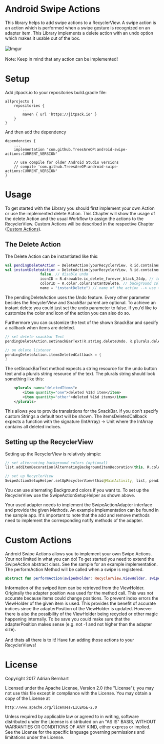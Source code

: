 # Android Swipe Actions
This library helps to add swipe actions to a RecyclerView. A swipe action is an action which is performed when a swipe gesture is recognized on an adapter item. This Library implements a delete action with an undo option which makes it usable out of the box. </br></br>
![Imgur](https://i.imgur.com/qpULJkM.gif)</br></br>
Note: Keep in mind that any action can be implemented! 

# Setup
Add jitpack.io to your repositories build.gradle file:
```
allprojects {
    repositories {
        ...
        maven { url 'https://jitpack.io' }
    }
}
```

And then add the dependency
```
dependencies {
    ...
    implementation 'com.github.TreesAreOP:android-swipe-actions:CURRENT_VERSION'
    
    // use compile for older Android Studio versions
    // compile 'com.github.TreesAreOP:android-swipe-actions:CURRENT_VERSION'
}
```

# Usage
To get started with the Library you should first implement your own Action or use the implemented delete Action.
This Chapter will show the usage of the delete Action and the usual Workflow to assign the actions to the RecyclerView.
Custom Actions will be described in the respective Chapter ([Custom Actions](#customAction)).

## The Delete Action
The Delete Action can be instantiated like this:
```kotlin
val pendingDeleteAction = DeleteAction(yourRecyclerView, R.id.container)
val instantDeleteAction = DeleteAction(yourRecyclerView, R.id.container, // necessary
                false, // disable undo
                iconID = R.drawable.ic_delete_forever_black_24dp, // icon drawable, cou can also specify the icons color!
                colorID = R.color.colorInstantDelete, // background color
                name = "instantDelete") // name of the action --> use this for debugging! otherwise not used
```
The pendingDeleteAction uses the Undo feature. Every other parameter besides the RecyclerView and SnackBar parent are optional.
To achieve an instant delete you could just set the undo parameter to false. If you'd like to customize the color and icon of the action you can also do so.

Furthermore you can customize the text of the shown SnackBar and specify a callback when items are deleted. 
```kotlin
// set delete snackbar Text
pendingDeleteAction.setSnackBarText(R.string.deleteUndo, R.plurals.deletedItems) 

// on delete listener
pendingDeleteAction.itemsDeletedCallback = {
}
```
The setSnackBarText method expects a string resource for the undo button text and a 
plurals string resource of the text. The plurals string should look something like this:
```xml
    <plurals name="deletedItems">
        <item quantity="one">deleted %1$d item</item>
        <item quantity="other">deleted %1$d items</item>
    </plurals>
```
This allows you to provide translations for the SnackBar. If you don't specify custom Strings a default text will be shown.
The itemsDeletedCallback expects a function with the signature (IntArray) -> Unit where the IntArray contains all deleted indices.
## Setting up the RecyclerView
Setting up the RecyclerView is relatively simple: 
```kotlin
// set alternating background colors (optional)
list.addItemDecoration(AlternatingBackgroundItemDecoration(this, R.color.colorWhite, R.color.colorGrey))

// set up RecyclerView
SwipeActionSetupHelper.setUpRecyclerView(this@MainActivity, list, pendingDeleteAction, pendingDeleteAction)
```
You can use alternating Background colors if you want to. To set up the RecyclerView use the SwipeActionSetupHelper
as shown above. 

Your used adapter needs to implement the SwipeActionAdapter interface and provide the given Methods. 
An example implementation can be found in the sample app. It's important to note that the add and remove methods need to implement 
the corresponding notify methods of the adapter.

# <a name=customAction></a>Custom Actions
Android Swipe Actions allows you to implement your own Swipe Actions. Your not limited in what you can do! To get started you need to 
extend the SwipeAction abstract class. See the sample for an example implementation. The performAction Method will be called when
a swipe is registered. 
```kotlin
abstract fun performAction(swipedHolder: RecyclerView.ViewHolder, swipeDirection: Int)
```
Information of the swiped item can be retrieved from the ViewHolder. 
Originally the adapter position was used for the method call. This was not accurate because items could change positions. To prevent index errors
the ViewHolder of the given item is used. This provides the benefit of accurate indices since the adapterPosition of the ViewHolder is updated. 
However there is also the possibility of the ViewHolder being recycled or other magic happening internally. To be save you could make sure
that the adapterPosition makes sense (e.g. not -1 and not higher than the adapter size).
</br></br>
And thats all there is to it! Have fun adding those actions to your RecyclerViews!

# License

Copyright 2017 Adrian Bernhart

Licensed under the Apache License, Version 2.0 (the "License");
you may not use this file except in compliance with the License.
You may obtain a copy of the License at

    http://www.apache.org/licenses/LICENSE-2.0

Unless required by applicable law or agreed to in writing, software
distributed under the License is distributed on an "AS IS" BASIS,
WITHOUT WARRANTIES OR CONDITIONS OF ANY KIND, either express or implied.
See the License for the specific language governing permissions and
limitations under the License.
